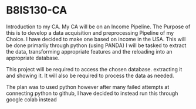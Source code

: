 # B8IS130-CA
Introduction to my CA.
My CA will be on an Income Pipeline.
The Purpose of this is to develop a data acquisition and preprocessing Pipeline of my Choice. I have decided to make one based on income in the USA. 
This will be done primarily through python (using PANDA)
I will be tasked to extract the data, transforming appropriate features and the reloading into an appropriate database.

This project will be required to access the chosen database. extracting it and showing it.
It will also be required to process the data as needed.

The plan was to used python however after many failed attempts at connecting python to github, I have decided to instead run this through google colab instead
